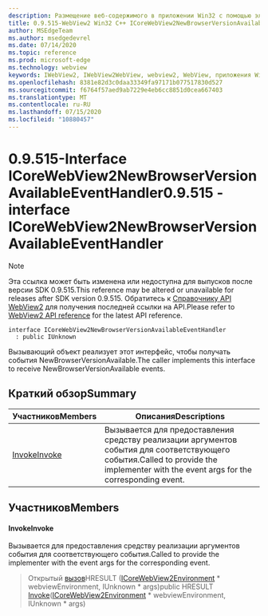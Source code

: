 ```yaml
---
description: Размещение веб-содержимого в приложении Win32 с помощью элемента управления Microsoft Edge WebView2
title: 0.9.515-WebView2 Win32 C++ ICoreWebView2NewBrowserVersionAvailableEventHandler
author: MSEdgeTeam
ms.author: msedgedevrel
ms.date: 07/14/2020
ms.topic: reference
ms.prod: microsoft-edge
ms.technology: webview
keywords: IWebView2, IWebView2WebView, webview2, WebView, приложения Win32, Win32, EDGE, ICoreWebView2, ICoreWebView2Controller, элемент управления "веб-браузер", HTML Edge
ms.openlocfilehash: 8381e82d3c0daa33349fa97171b077517830d527
ms.sourcegitcommit: f6764f57aed9ab7229e4eb6cc8851d0cea667403
ms.translationtype: MT
ms.contentlocale: ru-RU
ms.lasthandoff: 07/15/2020
ms.locfileid: "10880457"
---
```

# <span data-ttu-id="7aed3-104">0.9.515-Interface ICoreWebView2NewBrowserVersionAvailableEventHandler</span><span class="sxs-lookup"><span data-stu-id="7aed3-104">0.9.515 - interface ICoreWebView2NewBrowserVersionAvailableEventHandler</span></span> 

> [!NOTE]
> <span data-ttu-id="7aed3-105">Эта ссылка может быть изменена или недоступна для выпусков после версии SDK 0.9.515.</span><span class="sxs-lookup"><span data-stu-id="7aed3-105">This reference may be altered or unavailable for releases after SDK version 0.9.515.</span></span> <span data-ttu-id="7aed3-106">Обратитесь к [Справочнику API WebView2](../../../webview2-api-reference.md) для получения последней ссылки на API.</span><span class="sxs-lookup"><span data-stu-id="7aed3-106">Please refer to [WebView2 API reference](../../../webview2-api-reference.md) for the latest API reference.</span></span>

```
interface ICoreWebView2NewBrowserVersionAvailableEventHandler
  : public IUnknown
```

<span data-ttu-id="7aed3-107">Вызывающий объект реализует этот интерфейс, чтобы получать события NewBrowserVersionAvailable.</span><span class="sxs-lookup"><span data-stu-id="7aed3-107">The caller implements this interface to receive NewBrowserVersionAvailable events.</span></span>

## <span data-ttu-id="7aed3-108">Краткий обзор</span><span class="sxs-lookup"><span data-stu-id="7aed3-108">Summary</span></span>

 <span data-ttu-id="7aed3-109">Участников</span><span class="sxs-lookup"><span data-stu-id="7aed3-109">Members</span></span>                        | <span data-ttu-id="7aed3-110">Описания</span><span class="sxs-lookup"><span data-stu-id="7aed3-110">Descriptions</span></span>
--------------------------------|---------------------------------------------
[<span data-ttu-id="7aed3-111">Invoke</span><span class="sxs-lookup"><span data-stu-id="7aed3-111">Invoke</span></span>](#invoke) | <span data-ttu-id="7aed3-112">Вызывается для предоставления средству реализации аргументов события для соответствующего события.</span><span class="sxs-lookup"><span data-stu-id="7aed3-112">Called to provide the implementer with the event args for the corresponding event.</span></span>

## <span data-ttu-id="7aed3-113">Участников</span><span class="sxs-lookup"><span data-stu-id="7aed3-113">Members</span></span>

#### <span data-ttu-id="7aed3-114">Invoke</span><span class="sxs-lookup"><span data-stu-id="7aed3-114">Invoke</span></span> 

<span data-ttu-id="7aed3-115">Вызывается для предоставления средству реализации аргументов события для соответствующего события.</span><span class="sxs-lookup"><span data-stu-id="7aed3-115">Called to provide the implementer with the event args for the corresponding event.</span></span>

> <span data-ttu-id="7aed3-116">Открытый [вызов](#invoke)HRESULT ([ICoreWebView2Environment](icorewebview2environment.md) \* webviewEnvironment, IUnknown \* args)</span><span class="sxs-lookup"><span data-stu-id="7aed3-116">public HRESULT [Invoke](#invoke)([ICoreWebView2Environment](icorewebview2environment.md) \* webviewEnvironment, IUnknown \* args)</span></span>


